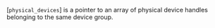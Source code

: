 [`physical_devices`] is a pointer to an array of physical device
handles belonging to the same device group.